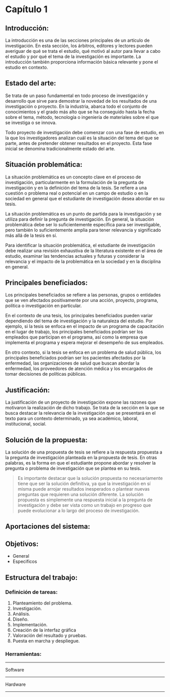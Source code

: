 # Capítulo 1

## Introducción:
La introducción es una de las secciones principales de un artículo de investigación. En esta sección, los árbitros, editores y lectores pueden averiguar de qué se trata el estudio, qué motivó al autor para llevar a cabo el estudio y por qué el tema de la investigación es importante. La introducción también proporciona información básica relevante y pone el estudio en contexto.

## Estado del arte:
Se trata de un paso fundamental en todo proceso de investigación y desarrollo que sirve para demostrar la novedad de los resultados de una investigación o proyecto. En la industria, abarca todo el conjunto de conocimientos y el grado más alto que se ha conseguido hasta la fecha sobre el tema, método, tecnología o ingeniería de materiales sobre el que se investiga o se innova.

Todo proyecto de investigación debe comenzar con una fase de estudio, en la que los investigadores analizan cuál es la situación del tema del que se parte, antes de pretender obtener resultados en el proyecto. Esta fase inicial se denomina tradicionalmente estado del arte.

## Situación problemática:
La situación problemática es un concepto clave en el proceso de investigación, particularmente en la formulación de la pregunta de investigación y en la definición del tema de la tesis. Se refiere a una cuestión o problema real o potencial en un campo de estudio o en la sociedad en general que el estudiante de investigación desea abordar en su tesis.

La situación problemática es un punto de partida para la investigación y se utiliza para definir la pregunta de investigación. En general, la situación problemática debe ser lo suficientemente específica para ser investigable, pero también lo suficientemente amplia para tener relevancia y significado más allá de la tesis en sí.

Para identificar la situación problemática, el estudiante de investigación debe realizar una revisión exhaustiva de la literatura existente en el área de estudio, examinar las tendencias actuales y futuras y considerar la relevancia y el impacto de la problemática en la sociedad y en la disciplina en general.

## Principales beneficiados:
Los principales beneficiados se refiere a las personas, grupos o entidades que se ven afectados positivamente por una acción, proyecto, programa, política o investigación en particular.

En el contexto de una tesis, los principales beneficiados pueden variar dependiendo del tema de investigación y la naturaleza del estudio. Por ejemplo, si la tesis se enfoca en el impacto de un programa de capacitación en el lugar de trabajo, los principales beneficiados podrían ser los empleados que participan en el programa, así como la empresa que implementa el programa y espera mejorar el desempeño de sus empleados.

En otro contexto, si la tesis se enfoca en un problema de salud pública, los principales beneficiados podrían ser los pacientes afectados por la enfermedad, las organizaciones de salud que buscan abordar la enfermedad, los proveedores de atención médica y los encargados de tomar decisiones de políticas públicas.

## Justificación:
La justificación de un proyecto de investigación expone las razones que motivaron la realización de dicho trabajo. Se trata de la sección en la que se busca destacar la relevancia de la investigación que se presentará en el texto para un contexto determinado, ya sea académico, laboral, institucional, social.

## Solución de la propuesta:
La solución de una propuesta de tesis se refiere a la respuesta propuesta a la pregunta de investigación planteada en la propuesta de tesis. En otras palabras, es la forma en que el estudiante propone abordar y resolver la pregunta o problema de investigación que se plantea en su tesis.

> Es importante destacar que la solución propuesta no necesariamente tiene que ser la solución definitiva, ya que la investigación en sí misma puede arrojar resultados inesperados o plantear nuevas preguntas que requieren una solución diferente. La solución propuesta es simplemente una respuesta inicial a la pregunta de investigación y debe ser vista como un trabajo en progreso que puede evolucionar a lo largo del proceso de investigación.

## Aportaciones del sistema:

## Objetivos:
- General
- Especificos

## Estructura del trabajo:
### Definición de tareas:
1. Planteamiento del problema.
2. Investigación.
3. Análisis. 
4. Diseño.
5. Implementación.
6. Creación de la interfaz gráfica
7. Valoración del resultado y pruebas.
8. Puesta en marcha y despliegue.

### Herramientas:

***
Software
***
Hardware
***
